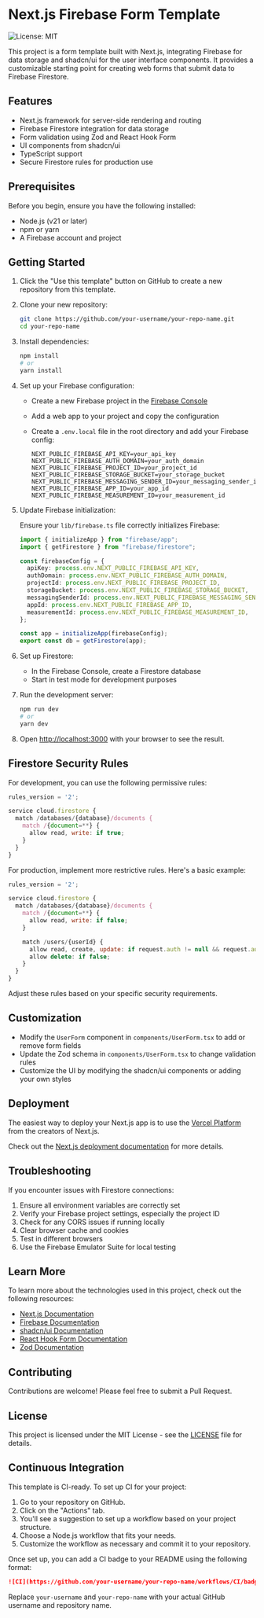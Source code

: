 # Next.js Firebase Form Template

![License: MIT](https://img.shields.io/badge/License-MIT-yellow.svg)

This project is a form template built with Next.js, integrating Firebase for data storage and shadcn/ui for the user interface components. It provides a customizable starting point for creating web forms that submit data to Firebase Firestore.

## Features

- Next.js framework for server-side rendering and routing
- Firebase Firestore integration for data storage
- Form validation using Zod and React Hook Form
- UI components from shadcn/ui
- TypeScript support
- Secure Firestore rules for production use

## Prerequisites

Before you begin, ensure you have the following installed:

- Node.js (v21 or later)
- npm or yarn
- A Firebase account and project

## Getting Started

1. Click the "Use this template" button on GitHub to create a new repository from this template.

2. Clone your new repository:

   ```bash
   git clone https://github.com/your-username/your-repo-name.git
   cd your-repo-name
   ```

3. Install dependencies:

   ```bash
   npm install
   # or
   yarn install
   ```

4. Set up your Firebase configuration:

   - Create a new Firebase project in the [Firebase Console](https://console.firebase.google.com/)
   - Add a web app to your project and copy the configuration
   - Create a `.env.local` file in the root directory and add your Firebase config:

     ```
     NEXT_PUBLIC_FIREBASE_API_KEY=your_api_key
     NEXT_PUBLIC_FIREBASE_AUTH_DOMAIN=your_auth_domain
     NEXT_PUBLIC_FIREBASE_PROJECT_ID=your_project_id
     NEXT_PUBLIC_FIREBASE_STORAGE_BUCKET=your_storage_bucket
     NEXT_PUBLIC_FIREBASE_MESSAGING_SENDER_ID=your_messaging_sender_id
     NEXT_PUBLIC_FIREBASE_APP_ID=your_app_id
     NEXT_PUBLIC_FIREBASE_MEASUREMENT_ID=your_measurement_id
     ```

5. Update Firebase initialization:

   Ensure your `lib/firebase.ts` file correctly initializes Firebase:

   ```typescript
   import { initializeApp } from "firebase/app";
   import { getFirestore } from "firebase/firestore";

   const firebaseConfig = {
     apiKey: process.env.NEXT_PUBLIC_FIREBASE_API_KEY,
     authDomain: process.env.NEXT_PUBLIC_FIREBASE_AUTH_DOMAIN,
     projectId: process.env.NEXT_PUBLIC_FIREBASE_PROJECT_ID,
     storageBucket: process.env.NEXT_PUBLIC_FIREBASE_STORAGE_BUCKET,
     messagingSenderId: process.env.NEXT_PUBLIC_FIREBASE_MESSAGING_SENDER_ID,
     appId: process.env.NEXT_PUBLIC_FIREBASE_APP_ID,
     measurementId: process.env.NEXT_PUBLIC_FIREBASE_MEASUREMENT_ID,
   };

   const app = initializeApp(firebaseConfig);
   export const db = getFirestore(app);
   ```

6. Set up Firestore:

   - In the Firebase Console, create a Firestore database
   - Start in test mode for development purposes

7. Run the development server:

   ```bash
   npm run dev
   # or
   yarn dev
   ```

8. Open [http://localhost:3000](http://localhost:3000) with your browser to see the result.

## Firestore Security Rules

For development, you can use the following permissive rules:

```javascript
rules_version = '2';

service cloud.firestore {
  match /databases/{database}/documents {
    match /{document=**} {
      allow read, write: if true;
    }
  }
}
```

For production, implement more restrictive rules. Here's a basic example:

```javascript
rules_version = '2';

service cloud.firestore {
  match /databases/{database}/documents {
    match /{document=**} {
      allow read, write: if false;
    }

    match /users/{userId} {
      allow read, create, update: if request.auth != null && request.auth.uid == userId;
      allow delete: if false;
    }
  }
}
```

Adjust these rules based on your specific security requirements.

## Customization

- Modify the `UserForm` component in `components/UserForm.tsx` to add or remove form fields
- Update the Zod schema in `components/UserForm.tsx` to change validation rules
- Customize the UI by modifying the shadcn/ui components or adding your own styles

## Deployment

The easiest way to deploy your Next.js app is to use the [Vercel Platform](https://vercel.com/new?utm_medium=default-template&filter=next.js&utm_source=create-next-app&utm_campaign=create-next-app-readme) from the creators of Next.js.

Check out the [Next.js deployment documentation](https://nextjs.org/docs/deployment) for more details.

## Troubleshooting

If you encounter issues with Firestore connections:

1. Ensure all environment variables are correctly set
2. Verify your Firebase project settings, especially the project ID
3. Check for any CORS issues if running locally
4. Clear browser cache and cookies
5. Test in different browsers
6. Use the Firebase Emulator Suite for local testing

## Learn More

To learn more about the technologies used in this project, check out the following resources:

- [Next.js Documentation](https://nextjs.org/docs)
- [Firebase Documentation](https://firebase.google.com/docs)
- [shadcn/ui Documentation](https://ui.shadcn.com/)
- [React Hook Form Documentation](https://react-hook-form.com/)
- [Zod Documentation](https://zod.dev/)

## Contributing

Contributions are welcome! Please feel free to submit a Pull Request.

## License

This project is licensed under the MIT License - see the [LICENSE](LICENSE) file for details.

## Continuous Integration

This template is CI-ready. To set up CI for your project:

1. Go to your repository on GitHub.
2. Click on the "Actions" tab.
3. You'll see a suggestion to set up a workflow based on your project structure.
4. Choose a Node.js workflow that fits your needs.
5. Customize the workflow as necessary and commit it to your repository.

Once set up, you can add a CI badge to your README using the following format:

```markdown
![CI](https://github.com/your-username/your-repo-name/workflows/CI/badge.svg)
```

Replace `your-username` and `your-repo-name` with your actual GitHub username and repository name.
